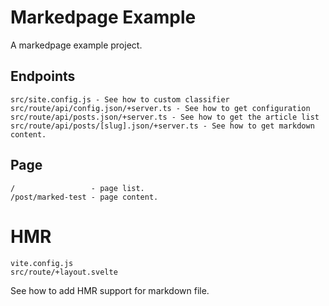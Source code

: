 # Markedpage Example

A markedpage example project.

## Endpoints
```
src/site.config.js - See how to custom classifier
src/route/api/config.json/+server.ts - See how to get configuration
src/route/api/posts.json/+server.ts - See how to get the article list
src/route/api/posts/[slug].json/+server.ts - See how to get markdown content.
```

## Page
```
/                 - page list.
/post/marked-test - page content.
```

# HMR
```
vite.config.js
src/route/+layout.svelte
```

See how to add HMR support for markdown file.